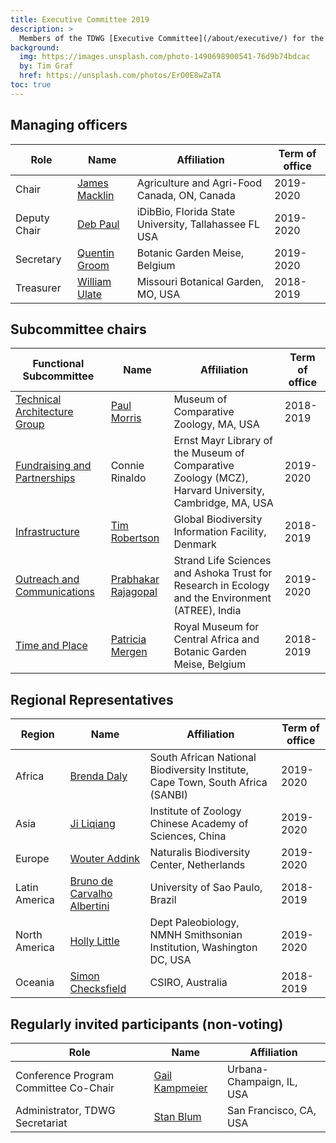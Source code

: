 ```yaml
---
title: Executive Committee 2019
description: >
  Members of the TDWG [Executive Committee](/about/executive/) for the 2019 calendar year.
background:
  img: https://images.unsplash.com/photo-1490698900541-76d9b74bdcac
  by: Tim Graf
  href: https://unsplash.com/photos/ErO0E8wZaTA
toc: true
---
```


## Managing officers

Role | Name | Affiliation | Term of office
--- | --- | --- | ---
Chair | [James Macklin](mailto:james.macklin@agr.gc.ca) | Agriculture and Agri-Food Canada, ON, Canada | 2019-2020
Deputy Chair | [Deb Paul](mailto:dpaul@fsu.edu) | iDibBio, Florida State University, Tallahassee FL USA | 2019-2020
Secretary | [Quentin Groom](mailto:secretary@tdwg.org) | Botanic Garden Meise, Belgium | 2019-2020
Treasurer | [William Ulate](mailto:treasurer@tdwg.org) | Missouri Botanical Garden, MO, USA | 2018-2019

## Subcommittee chairs

Functional Subcommittee | Name | Affiliation | Term of office
--- | --- | --- | ---
[Technical Architecture Group](/about/committees/tag/) | [Paul Morris](mailto:mole@morris.net) | Museum of Comparative Zoology, MA, USA | 2018-2019
[Fundraising and Partnerships](/about/committees/fundraising/) | Connie Rinaldo | Ernst Mayr Library of the Museum of Comparative Zoology (MCZ), Harvard University, Cambridge, MA, USA | 2019-2020
[Infrastructure](/about/committees/infrastructure/) | [Tim Robertson](mailto:trobertson@gbif.org) | Global Biodiversity Information Facility, Denmark | 2018-2019
[Outreach and Communications](/about/committees/outreach/) | [Prabhakar Rajagopal](mailto:prabha.prabhakar@gmail.com) | Strand Life Sciences and Ashoka Trust for Research in Ecology and the Environment (ATREE), India | 2019-2020
[Time and Place](/about/committees/tardis/) | [Patricia Mergen](mailto:mergen.patricia@gmail.com) | Royal Museum for Central Africa and Botanic Garden Meise, Belgium | 2018-2019

## Regional Representatives

Region | Name | Affiliation | Term of office
--- | --- | --- | ---
Africa | [Brenda Daly](mailto:b.daly@sanbi.org.za) | South African National Biodiversity Institute, Cape Town, South Africa (SANBI) | 2019-2020
Asia | [Ji Liqiang](mailto:ji@ioz.dot.cn) | Institute of Zoology Chinese Academy of Sciences, China | 2019-2020
Europe | [Wouter Addink](mailto:wouter.addink@naturalis.nl) | Naturalis Biodiversity Center, Netherlands | 2019-2020
Latin America | [Bruno de Carvalho Albertini](mailto:balbertini@gmail.com) | University of Sao Paulo, Brazil | 2018-2019
North America | [Holly Little](mailto:littleh@si.edu) | Dept Paleobiology, NMNH Smithsonian Institution, Washington DC, USA | 2019-2020
Oceania | [Simon Checksfield](mailto:simon.checksfield@csiro.au) | CSIRO, Australia | 2018-2019

## Regularly invited participants (non-voting)

Role | Name | Affiliation
--- | --- | ---
Conference Program Committee Co-Chair | [Gail Kampmeier](mailto:gkamp@illinois.edu) | Urbana-Champaign, IL, USA
Administrator, TDWG Secretariat | [Stan Blum](mailto:secretariat@tdwg.org) | San Francisco, CA, USA

